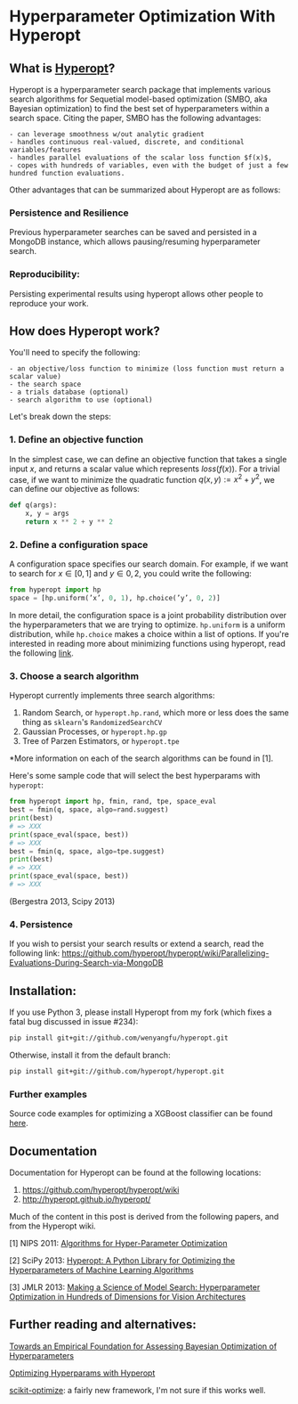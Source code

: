 # Hyperparameter Optimization With Hyperopt

## What is [Hyperopt](https://github.com/hyperopt/hyperopt)?

Hyperopt is a hyperparameter search package that implements various search algorithms for Sequetial model-based optimization (SMBO, aka Bayesian optimization) to find the best set of hyperparameters within a search space.
Citing the paper, SMBO has the following advantages:

    - can leverage smoothness w/out analytic gradient
    - handles continuous real-valued, discrete, and conditional variables/features
    - handles parallel evaluations of the scalar loss function $f(x)$,
    - copes with hundreds of variables, even with the budget of just a few hundred function evaluations.

Other advantages that can be summarized about Hyperopt are as follows:

### Persistence and Resilience
Previous hyperparameter searches can be saved and persisted in a MongoDB instance, which allows pausing/resuming hyperparameter search.
### Reproducibility:
Persisting experimental results using hyperopt allows other people to reproduce your work.

## How does Hyperopt work?
You'll need to specify the following:

    - an objective/loss function to minimize (loss function must return a scalar value)
    - the search space
    - a trials database (optional)
    - search algorithm to use (optional)

Let's break down the steps:

### 1. Define an objective function
In the simplest case, we can define an objective function that takes a single input $x$, and returns a scalar value which represents $loss(f(x))$.
For a trivial case, if we want to minimize the quadratic function $q(x,y):= x^2 + y^2$, we can define our objective as follows:

```Python
def q(args):
    x, y = args
    return x ** 2 + y ** 2
```

### 2. Define a configuration space
A configuration space specifies our search domain. For example, if we want to search for $x \in [0,1]$ and $y \in {0, 2}$, you could write the following:
```Python
from hyperopt import hp
space = [hp.uniform(’x’, 0, 1), hp.choice(’y’, 0, 2)]
```
In more detail, the configuration space is a joint probability distribution over the hyperparameters that we are trying to optimize. `hp.uniform` is a uniform distribution, while `hp.choice` makes a choice within a list of options. If you're interested in reading more about minimizing functions using hyperopt, read the following [link](https://github.com/hyperopt/hyperopt/wiki/FMin).

### 3. Choose a search algorithm

Hyperopt currently implements three search algorithms:

1. Random Search, or `hyperopt.hp.rand`, which more or less does the same thing as `sklearn`'s `RandomizedSearchCV`
2. Gaussian Processes, or `hyperopt.hp.gp`
3. Tree of Parzen Estimators, or `hyperopt.tpe`

*More information on each of the search algorithms can be found in [1].

Here's some sample code that will select the best hyperparams with `hyperopt`:

```Python
from hyperopt import hp, fmin, rand, tpe, space_eval
best = fmin(q, space, algo=rand.suggest)
print(best)
# => XXX
print(space_eval(space, best))
# => XXX
best = fmin(q, space, algo=tpe.suggest)
print(best)
# => XXX
print(space_eval(space, best))
# => XXX
```
(Bergestra 2013, Scipy 2013)

### 4. Persistence
If you wish to persist your search results or extend a search, read the following link:
https://github.com/hyperopt/hyperopt/wiki/Parallelizing-Evaluations-During-Search-via-MongoDB


## Installation:
If you use Python 3, please install Hyperopt from my fork (which fixes a fatal bug discussed in issue #234):
```bash
pip install git+git://github.com/wenyangfu/hyperopt.git
```
Otherwise, install it from the default branch:
```bash
pip install git+git://github.com/hyperopt/hyperopt.git
```

### Further examples
Source code examples for optimizing a XGBoost classifier can be found [here](hyperopt-xgb.py).

## Documentation
Documentation for Hyperopt can be found at the following locations:

1. https://github.com/hyperopt/hyperopt/wiki
2. http://hyperopt.github.io/hyperopt/

Much of the content in this post is derived from the following papers, and from the Hyperopt wiki.

[1] NIPS 2011: [Algorithms for Hyper-Parameter Optimization](https://papers.nips.cc/paper/4443-algorithms-for-hyper-parameter-optimization.pdf)

[2] SciPy 2013: [Hyperopt: A Python Library for Optimizing the
Hyperparameters of Machine Learning Algorithms](https://conference.scipy.org/proceedings/scipy2013/pdfs/bergstra_hyperopt.pdf)

[3] JMLR 2013: [Making a Science of Model Search: Hyperparameter Optimization
in Hundreds of Dimensions for Vision Architectures](http://jmlr.org/proceedings/papers/v28/bergstra13.pdf)

## Further reading and alternatives:
[Towards an Empirical Foundation for
Assessing Bayesian Optimization of Hyperparameters](http://www.cs.ubc.ca/~hutter/papers/13-BayesOpt_EmpiricalFoundation.pdf)

[Optimizing Hyperparams with Hyperopt](http://fastml.com/optimizing-hyperparams-with-hyperopt/)

[scikit-optimize](https://scikit-optimize.github.io/): a fairly new framework, I'm not sure if this works well.

